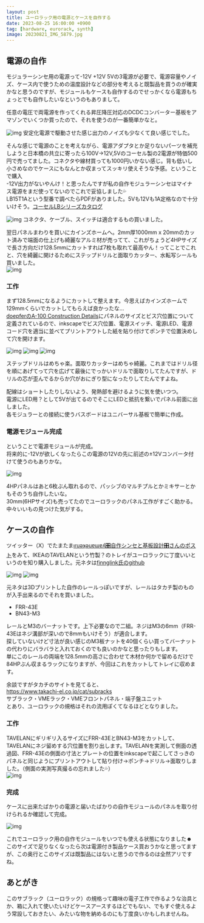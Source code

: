 ```yaml
---
layout: post
title: ユーロラック用の電源とケースを自作する
date: 2023-08-25 16:00:00 +0900
tag: [hardware, eurorack, synth]
image: 20230821_IMG_5879.jpg
---
```


## 電源の自作

モジュラーシンセ用の電源って-12V +12V 5Vの3電源が必要で、電源容量やノイズ、ケース内で使うための温度設計などの部分を考えると既製品を買うのが確実かなと思うのですが、モジュールもケースも自作するのでせっかくなら電源もちょっとでも自作したいなというのもありまして。  

任意の電圧で両電源を作ってくれる昇圧降圧対応のDCDCコンバーター基板をアマゾンでいくつか買ったので、それを使うのが一番簡単かなと。  

![img](/assets/photos/20230812_IMG_5829.jpg)
安定化電源で駆動させた感じ出力のノイズも少なくて良い感じでした。  

そんな感じで電源のことを考えながら、電源アダプタとか足りないパーツを補充しようと日本橋の共立に寄ったら100V→12V,5Vのコーセル製の2電源が特価500円で売ってました。コネクタや線材買っても1000円いかない感じ。背も低いし小さめなのでケースにもなんとか収まってスッキリ使えそうな予感。ということで購入  
-12V出力がないやんけ！と思ったんですが私の自作モジュラーシンセはマイナス電源をまだ使ってないのでこれで妥協しました💦  
LB15T1Aという型番で調べたらPDFがありました。5Vも12Vも1A定格なので十分いけそう。[コーセルLBシリーズカタログ](https://www.cosel.co.jp/tool/tag/pdf/SFJ_LB.pdf)  

![img](/assets/photos/20230820_IMG_5866.jpg)
コネクタ、ケーブル、スイッチは適合するもの買いました。  

翌日パネルまわりを買いにカインズホームへ。2mm厚1000mm x 20mmのカット済みで端面の仕上げも綺麗なアルミ材が売ってて、これがちょうど4HPサイズで長さ方向だけ128.5mmにカットすれば7枚も取れて最高やん！ってことでこれと、穴を綺麗に開けるためにステップドリルと面取りカッター、水転写シールも買いました。  
![img](/assets/photos/20230820_IMG_5870.jpg)

### 工作

まず128.5mmになるようにカットして整えます。今思えばカインズホームで129mmくらいでカットしてもらえば良かったな…  
[doepferのA-100 Construction Details](https://doepfer.de/a100_man/a100m_e.htm)にパネルのサイズとビス穴位置について定義されているので、inkscapeでビス穴位置、電源スイッチ、電源LED、電源コード穴を適当に並べてプリントアウトした紙を貼り付けてポンチで位置決めして穴を開けます。  

![img](/assets/photos/20230820_IMG_5873.jpg)
![img](/assets/photos/20230820_IMG_5874.jpg)
![img](/assets/photos/20230820_IMG_5875.jpg)

ステップドリルはめちゃ楽。面取りカッターはめちゃ綺麗。これまではドリル径を順にあげてって穴を広げて最後にでっかいドリルで面取りしてたんですが、ドリルの芯が歪んでるからか穴がおにぎり型になったりしてたんですよね。  

配線はショートしたりしないよう、発熱部を避けるように気を使いつつ。  
電源にLED用？として5Vが出てるのでそこにLEDと抵抗を繋いでパネル前面に出しました。  
各モジュラーとの接続に使うバスボードはユニバーサル基板で簡単に作成。  

### 電源モジュール完成

ということで電源モジュールが完成。  
将来的に-12Vが欲しくなったらこの電源の12Vの先に前述の±12Vコンバータ付けて使うのもありかな。  

![img](/assets/photos/20230820_IMG_5878.jpg)

4HPパネルはあと6枚ぶん取れるので、パッシブのマルチプルとかミキサーとかもそのうち自作したいな。  
30mm(6HPサイズ)も売ってたのでユーロラックのパネル工作がすごく助かる。中々いいもの見つけた気がする。  

## ケースの自作

ツイッター（X）でたまたま[ıɾuǝʞǝuɐɯɐʎ🎛自作シンセと基板設計🎛さんのポスト](https://twitter.com/ymnkng/status/1668455264679501829)をみて、IKEAのTAVELANという竹製？のトレイがユーロラックに丁度いいというのを知り購入しました。元ネタは[finnglink氏のgithub](https://github.com/finnglink/ikea-case)  

![img](/assets/photos/20230701_IMG_5726.jpg)
![img](/assets/photos/20230705_IMG_5735.jpg)

元ネタは3Dプリントした自作のレールっぽいですが、レールはタカチ製のものが入手出来るのでそれを買いました。  

* FRR-43E
* BN43-M3

レールとM3のバーナットです。上下必要なので二組。ネジはM3の6mm（FRR-43Eはネジ溝部が深いので8mmもいけそう）が適合します。  
探していないけど寸法が良い感じのM3板ナットを40個くらい買ってバーナットの代わりにバラバラと入れておくのでも良いのかなと思ったりもします。  
単にこのレールの両端を128.5mmの高さに合わせて木材か何かで留めるだけで84HPぶん収まるラックになりますが、今回はこれをカットしてトレイに収めます。  

余談ですがタカチのサイトを見てると、  
https://www.takachi-el.co.jp/cat/subracks  
サブラック・VMEラック・VMEフロントパネル・端子盤ユニット  
とあり、ユーロラックの規格はそれの流用ぽくてなるほどとなりました。  

### 工作

TAVELANにギリギリ入るサイズにFRR-43EとBN43-M3をカットして、TAVELANにネジ留めする穴位置を割り出します。TAVELANを実測して側面の透過図、FRR-43Eの側面の寸法とプレートの位置をinkscapeで起こしてさっきのパネルと同じようにプリントアウトして貼り付け→ポンチ→ドリル→面取りしました。（側面の実測写真撮るの忘れました💦）  
![img](/assets/photos/20230716_IMG_5763.jpg)

### 完成

ケースに出来たばかりの電源と届いたばかりの自作モジュールのパネルを取り付けられるか確認して完成。  

![img](/assets/photos/20230821_IMG_5879.jpg)

これでユーロラック用の自作モジュールをいつでも使える状態になりました☻  
このサイズで足りなくなったら次は電源付き製品ケース買おうかなと思ってますが、この奥行とこのサイズは既製品にはないと思うので作るのは全然アリですね。  

## あとがき

このサブラック（ユーロラック）の規格って趣味の電子工作で作るような治具とか、箱に入れて使いたいけどケースアースするほどでもない、でもすぐ使えるよう常設しておきたい、みたいな物を納めるのにも丁度良いかもしれませんね。


